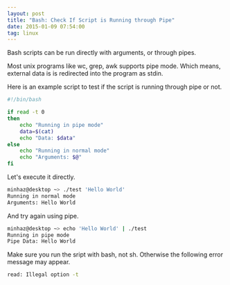 ```yaml
---
layout: post
title: "Bash: Check If Script is Running through Pipe"
date: 2015-01-09 07:54:00
tag: linux
---
```

Bash scripts can be run directly with arguments, or through pipes.

Most unix programs like wc, grep, awk supports pipe mode. Which means, external data is is redirected into the program as stdin.

Here is an example script to test if the script is running through pipe or not.

```bash
#!/bin/bash

if read -t 0
then
    echo "Running in pipe mode"
    data=$(cat)
    echo "Data: $data"
else
    echo "Running in normal mode"
    echo "Arguments: $@"
fi
```

Let's execute it directly.

```bash
minhaz@desktop ~> ./test 'Hello World'
Running in normal mode
Arguments: Hello World
```

And try again using pipe.

```bash
minhaz@desktop ~> echo 'Hello World' | ./test
Running in pipe mode
Pipe Data: Hello World
```

Make sure you run the sript with bash, not sh. Otherwise the following error message may appear.

```bash
read: Illegal option -t
```
